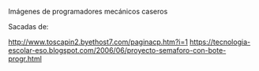Imágenes de programadores mecánicos caseros

Sacadas de:

http://www.toscapin2.byethost7.com/paginacp.htm?i=1
https://tecnologia-escolar-eso.blogspot.com/2006/06/proyecto-semaforo-con-bote-progr.html
